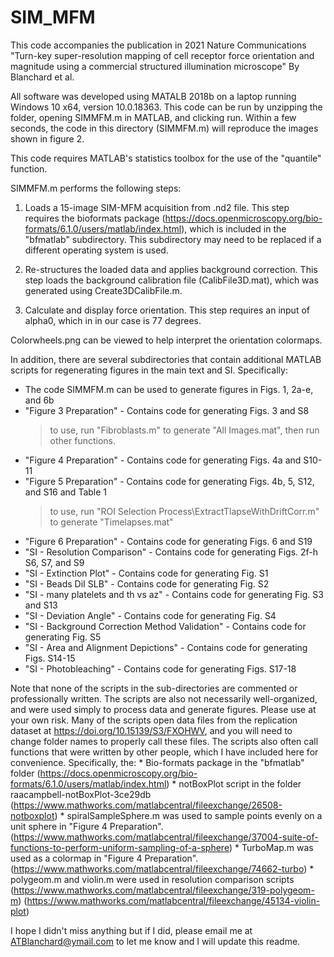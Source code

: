 # SIM_MFM
This code accompanies the publication in 2021 Nature Communications "Turn-key super-resolution
mapping of cell receptor force orientation and magnitude using a commercial structured
illumination microscope" By Blanchard et al.

All software was developed using MATALB 2018b on a laptop running Windows 10 x64, version
10.0.18363. This code can be run by unzipping the folder, opening SIMMFM.m in MATLAB, and
clicking run. Within a few seconds, the code in this directory (SIMMFM.m) will reproduce
the images shown in figure 2.

This code requires MATLAB's statistics toolbox for the use of the "quantile" function. 

SIMMFM.m performs the following steps:

1) Loads a 15-image SIM-MFM acquisition from .nd2 file. This step requires the bioformats
   package (https://docs.openmicroscopy.org/bio-formats/6.1.0/users/matlab/index.html), which
   is included in the "bfmatlab" subdirectory. This subdirectory may need to be replaced if a
   different operating system is used.

2) Re-structures the loaded data and applies background correction. This step loads the
   background calibration file (CalibFile3D.mat), which was generated using Create3DCalibFile.m.

3) Calculate and display force orientation. This step requires an input of alpha0, which in
   in our case is 77 degrees.

Colorwheels.png can be viewed to help interpret the orientation colormaps.


In addition, there are several subdirectories that contain additional MATLAB scripts for
regenerating figures in the main text and SI. Specifically:
* The code SIMMFM.m can be used to generate figures in Figs. 1, 2a-e, and 6b
* "Figure 3 Preparation" - Contains code for generating Figs. 3 and S8
	> to use, run "Fibroblasts.m" to generate "All Images.mat", then run other functions.
* "Figure 4 Preparation" - Contains code for generating Figs. 4a and S10-11
* "Figure 5 Preparation" - Contains code for generating Figs. 4b, 5, S12, and S16 and Table 1
	> to use, run "ROI Selection Process\ExtractTlapseWithDriftCorr.m" to generate "Timelapses.mat"
* "Figure 6 Preparation" - Contains code for generating Figs. 6 and S19
* "SI - Resolution Comparison" - Contains code for generating Figs. 2f-h S6, S7, and S9
* "SI - Extinction Plot" - Contains code for generating Fig. S1
* "SI - Beads DiI SLB" - Contains code for generating Fig. S2
* "SI - many platelets and th vs az" - Contains code for generating Fig. S3 and S13
* "SI - Deviation Angle" - Contains code for generating Fig. S4
* "SI - Background Correction Method Validation" - Contains code for generating Fig. S5
* "SI - Area and Alignment Depictions" - Contains code for generating Figs. S14-15
* "SI - Photobleaching" - Contains code for generating Figs. S17-18


Note that none of the scripts in the sub-directories are commented or professionally written.
The scripts are also not necessarily well-organized, and were used simply to process data and
generate figures. Please use at your own risk. Many of the scripts open data files from the
replication dataset at https://doi.org/10.15139/S3/FXOHWV, and you will need to change folder
names to properly call these files. The scripts also often call functions that were written
by other people, which I have included here for convenience. Specifically, the:
	* Bio-formats package in the "bfmatlab" folder 
	  (https://docs.openmicroscopy.org/bio-formats/6.1.0/users/matlab/index.html)
	* notBoxPlot script in the folder raacampbell-notBoxPlot-3ce29db
	  (https://www.mathworks.com/matlabcentral/fileexchange/26508-notboxplot)
	* spiralSampleSphere.m was used to sample points evenly on a unit sphere in "Figure 4 Preparation".
	  (https://www.mathworks.com/matlabcentral/fileexchange/37004-suite-of-functions-to-perform-uniform-sampling-of-a-sphere)
	* TurboMap.m was used as a colormap in "Figure 4 Preparation".
	  (https://www.mathworks.com/matlabcentral/fileexchange/74662-turbo)
	* polygeom.m and violin.m were used in resolution comparison scripts
	  (https://www.mathworks.com/matlabcentral/fileexchange/319-polygeom-m)
	  (https://www.mathworks.com/matlabcentral/fileexchange/45134-violin-plot)

I hope I didn't miss anything but if I did, please email me at ATBlanchard@ymail.com to let me know
and I will update this readme.
